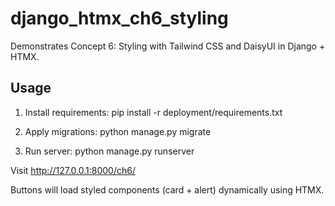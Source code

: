 
# django_htmx_ch6_styling

Demonstrates Concept 6: Styling with Tailwind CSS and DaisyUI in Django + HTMX.

## Usage

1. Install requirements: 
   pip install -r deployment/requirements.txt

2. Apply migrations: 
   python manage.py migrate

3. Run server: 
   python manage.py runserver

Visit http://127.0.0.1:8000/ch6/

Buttons will load styled components (card + alert) dynamically using HTMX.
